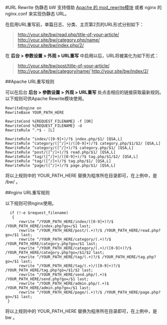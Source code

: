 #URL Rewrite 伪静态
bW 支持借助 [Apache 的 mod_rewrite模块](https://httpd.apache.org/docs/current/mod/mod_rewrite.html) 或者 nginx 的 nginx.conf 来实现伪静态 URL。

在启用URL重写前，单篇日志、分类、主页第2页的URL形式分别如下：

>http://your.site/bw/read.php/title-of-your-article/
>http://your.site/bw/category.php/name/
>http://your.site/bw/index.php/2/

在 **后台 > 参数设置 > 外观 > URL重写** 中启用以后，URL将被美化为如下形式：

>http://your.site/bw/post/title-of-your-article/
>http://your.site/bw/category/name/
>http://your.site/bw/index/2/

##Apache URL重写规则

可以在后台 **后台 > 参数设置 > 外观 > URL重写**  处点击相应的链接获取最新规则。以下规则可供Apache Rewrite模块使用。

```
RewriteEngine on
RewriteBase YOUR_PATH_HERE

RewriteCond %{REQUEST_FILENAME} -f [OR]
RewriteCond %{REQUEST_FILENAME} -d
RewriteRule ^.*$ - [L]

RewriteRule ^index/([0-9]+)/?$ index.php/$1/ [QSA,L]
RewriteRule ^category/([^/]+)/([0-9]+)/?$ category.php/$1/$2/ [QSA,L]
RewriteRule ^category/([^/]+)/?$ category.php/$1/ [QSA,L]
RewriteRule ^post/([^/]+)/?$ read.php/$1/ [QSA,L]
RewriteRule ^tag/([^/]+)/([0-9]+)/?$ tag.php/$1/$2/ [QSA,L]
RewriteRule ^tag/([^/]+)/?$ tag.php/$1/ [QSA,L]
RewriteRule ^page/([^/]+)/?$ page.php/$1/ [QSA,L]
```

将以上规则中的 YOUR_PATH_HERE 替换为程序所在目录即可，在上例中，是 /bw/ 。


##nginx URL重写规则

以下规则可供nginx使用。

```
  if (!-e $request_filename)
   {
      rewrite ^/YOUR_PATH_HERE/index/([0-9]+)?/$ /YOUR_PATH_HERE/index.php?go=/$1 last;
      rewrite ^/YOUR_PATH_HERE/post/(.+)?/$ /YOUR_PATH_HERE/read.php?go=/$1 last;
      rewrite ^/YOUR_PATH_HERE/category/(.+)?/$ /YOUR_PATH_HERE/category.php?go=/$1 last;
      rewrite ^/YOUR_PATH_HERE/category/(.+)/([0-9]+)?/$ /YOUR_PATH_HERE/category.php?go=/$1/$2 last;
      rewrite ^/YOUR_PATH_HERE/tag/(.+)?/$ /YOUR_PATH_HERE/tag.php?go=/$1 last;
      rewrite ^/YOUR_PATH_HERE/tag/(.+)/([0-9]+)?/$ /YOUR_PATH_HERE/tag.php?go=/$1/$2 last;
      rewrite ^/YOUR_PATH_HERE/send.php/(.+)$ /YOUR_PATH_HERE/send.php?go=/$1 last;
      rewrite ^/YOUR_PATH_HERE/admin.php/(.+)$ /YOUR_PATH_HERE/admin.php?go=/$1 last;
      rewrite ^/YOUR_PATH_HERE/page/(.+)?/$ /YOUR_PATH_HERE/page.php?go=/$1 last;
 }
```

将以上规则中的 YOUR_PATH_HERE 替换为程序所在目录即可，在上例中，是 bw 。
